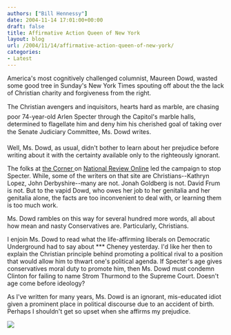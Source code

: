 ```yaml
---
authors: ["Bill Hennessy"]
date: 2004-11-14 17:01:00+00:00
draft: false
title: Affirmative Action Queen of New York
layout: blog
url: /2004/11/14/affirmative-action-queen-of-new-york/
categories:
- Latest
---
```


America's most cognitively challenged columnist, Maureen Dowd, wasted some good tree in Sunday's New York Times spouting off about the the lack of Christian charity and forgiveness from the right.

The Christian avengers and inquisitors, hearts hard as marble, are chasing poor 74-year-old Arlen Specter through the Capitol's marble halls, determined to flagellate him and deny him his cherished goal of taking over the Senate Judiciary Committee, Ms. Dowd writes.

Well, Ms. Dowd, as usual, didn't bother to learn about her prejudice before writing about it with the certainty available only to the righteously ignorant.

The folks at [the Corner ](https://www.nationalreview.com/thecorner/corner.asp)on [National Review Online](https://www.nationalreview.com/) led the campaign to stop Specter. While, some of the writers on that site are Christians--Kathryn Lopez, John Derbyshire--many are not. Jonah Goldberg is not. David Frum is not. But to the vapid Dowd, who owes her job to her genitalia and her genitalia alone, the facts are too inconvenient to deal with, or learning them is too much work.

Ms. Dowd rambles on this way for several hundred more words, all about how mean and nasty Conservatives are. Particularly, Christians.

I enjoin Ms. Dowd to read what the life-affirming liberals on Democratic Underground had to say about *** Cheney yesterday. I'd like her then to explain the Christian principle behind promoting a political rival to a position that would allow him to thwart one's political agenda. If Specter's age gives conservatives moral duty to promote him, then Ms. Dowd must condemn Clinton for failing to name Strom Thurmond to the Supreme Court. Doesn't age come before ideology?

As I've written for many years, Ms. Dowd is an ignorant, mis-educated idiot given a prominent place in political discourse due to an accident of birth. Perhaps I shouldn't get so upset when she affirms my prejudice.

![](https://blog.billhennessy.com/aggbug.aspx?PostID=494)

